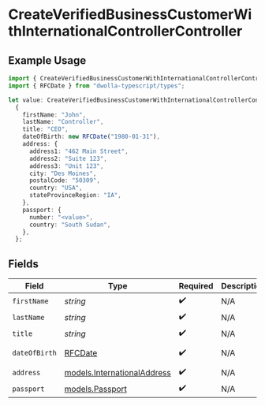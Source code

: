 # CreateVerifiedBusinessCustomerWithInternationalControllerController

## Example Usage

```typescript
import { CreateVerifiedBusinessCustomerWithInternationalControllerController } from "dwolla-typescript";
import { RFCDate } from "dwolla-typescript/types";

let value: CreateVerifiedBusinessCustomerWithInternationalControllerController =
  {
    firstName: "John",
    lastName: "Controller",
    title: "CEO",
    dateOfBirth: new RFCDate("1980-01-31"),
    address: {
      address1: "462 Main Street",
      address2: "Suite 123",
      address3: "Unit 123",
      city: "Des Moines",
      postalCode: "50309",
      country: "USA",
      stateProvinceRegion: "IA",
    },
    passport: {
      number: "<value>",
      country: "South Sudan",
    },
  };
```

## Fields

| Field                                                            | Type                                                             | Required                                                         | Description                                                      | Example                                                          |
| ---------------------------------------------------------------- | ---------------------------------------------------------------- | ---------------------------------------------------------------- | ---------------------------------------------------------------- | ---------------------------------------------------------------- |
| `firstName`                                                      | *string*                                                         | :heavy_check_mark:                                               | N/A                                                              | John                                                             |
| `lastName`                                                       | *string*                                                         | :heavy_check_mark:                                               | N/A                                                              | Controller                                                       |
| `title`                                                          | *string*                                                         | :heavy_check_mark:                                               | N/A                                                              | CEO                                                              |
| `dateOfBirth`                                                    | [RFCDate](../types/rfcdate.md)                                   | :heavy_check_mark:                                               | N/A                                                              | 1980-01-31                                                       |
| `address`                                                        | [models.InternationalAddress](../models/internationaladdress.md) | :heavy_check_mark:                                               | N/A                                                              |                                                                  |
| `passport`                                                       | [models.Passport](../models/passport.md)                         | :heavy_check_mark:                                               | N/A                                                              |                                                                  |